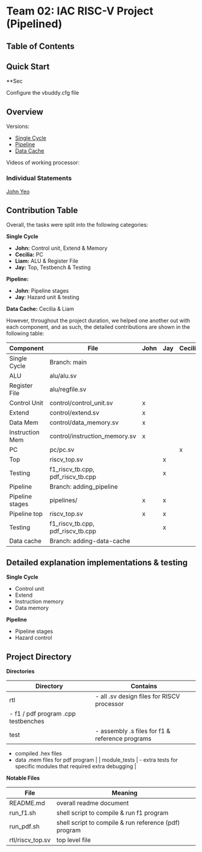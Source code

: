 # **Team 02: IAC RISC-V Project (Pipelined)**

## Table of Contents

## Quick Start

\*\*Sec

Configure the vbuddy.cfg file

## Overview

Versions:

- [Single Cycle](https://github.com/johnyeocx/iac-project-team02/tree/main)
- [Pipeline](https://github.com/johnyeocx/iac-project-team02/tree/adding_pipeline)
- [Data Cache](https://github.com/johnyeocx/iac-project-team02/tree/adding-data-cache)

Videos of working processor:

### Individual Statements

[John Yeo](./statements/john_yeo.md)

## Contribution Table

Overall, the tasks were split into the following categories:

**Single Cycle**

- **John:** Control unit, Extend & Memory
- **Cecilia:** PC
- **Liam:** ALU & Register File
- **Jay:** Top, Testbench & Testing

**Pipeline:**

- **John**: Pipeline stages
- **Jay**: Hazard unit & testing

**Data Cache:** Cecilia & Liam

However, throughout the project duration, we helped one another out with each component, and as such, the detailed contributions are shown in the following table:

| Component       | File                              | John | Jay | Cecilia | Liam |
| --------------- | --------------------------------- | ---- | --- | ------- | ---- |
| Single Cycle    | Branch: main                      |      |     |         |      |
| ALU             | alu/alu.sv                        |      |     |         | x    |
| Register File   | alu/regfile.sv                    |      |     |         | x    |
| Control Unit    | control/control_unit.sv           | x    |     |         |      |
| Extend          | control/extend.sv                 | x    |     |         |      |
| Data Mem        | control/data_memory.sv            | x    |     |         |      |
| Instruction Mem | control/instruction_memory.sv     | x    |     |         |      |
| PC              | pc/pc.sv                          |      |     | x       |      |
| Top             | riscv_top.sv                      |      | x   |         |      |
| Testing         | f1_riscv_tb.cpp, pdf_riscv_tb.cpp |      | x   |         |      |
| Pipeline        | Branch: adding_pipeline           |      |     |         |      |
| Pipeline stages | pipelines/                        | x    | x   |         |      |
| Pipeline top    | riscv_top.sv                      | x    | x   |         |      |
| Testing         | f1_riscv_tb.cpp, pdf_riscv_tb.cpp |      | x   |         |      |
| Data cache      | Branch: adding-data-cache         |      |     |         |      |

## **Detailed explanation implementations & testing**

**Single Cycle**

- Control unit
- Extend
- Instruction memory
- Data memory

**Pipeline**

- Pipeline stages
- Hazard control

## **Project Directory**

**Directories**

| Directory                           | Contains                                        |
| ----------------------------------- | ----------------------------------------------- |
| rtl                                 | - all .sv design files for RISCV processor      |
| - f1 / pdf program .cpp testbenches |
| test                                | - assembly .s files for f1 & reference programs |

- compiled .hex files
- data .mem files for pdf program |
  | module_tests | - extra tests for specific modules that required extra debugging |

**Notable Files**

| File             | Meaning                                               |
| ---------------- | ----------------------------------------------------- |
| README.md        | overall readme document                               |
| run_f1.sh        | shell script to compile & run f1 program              |
| run_pdf.sh       | shell script to compile & run reference (pdf) program |
| rtl/riscv_top.sv | top level file                                        |
